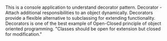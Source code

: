 This is a console application to understand decorator pattern.
Decorator - Attach additional responsibilities to an object dynamically.
Decorators provide a flexible alternative to subclassing for extending functionality.
Decorators is one of the best example of Open-Closed principle of object oriented programming.
"Classes should be open for extension but closed for modification."
